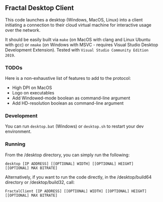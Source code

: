 ## Fractal Desktop Client

This code launches a desktop (Windows, MacOS, Linux) into a client initiating a connection to their cloud virtual machine for interactive usage over the network.

It should be easily built via `make` (on MacOS with clang and Linux Ubuntu with gcc) or `nmake` (on Windows with MSVC - requires Visual Studio Desktop Development Extension). Tested with `Visual Studio Community Edition 2019`.

### TODOs

Here is a non-exhaustive list of features to add to the protocol:

- High DPI on MacOS
- Logo on executables
- Add Windowed-mode boolean as command-line argument
- Add HD-resolution boolean as command-line argument

### Development

You can run `desktop.bat` (Windows) or `desktop.sh` to restart your dev environment.

### Running

From the /desktop directory, you can simply run the following:

```desktop [IP ADDRESS] [[OPTIONAL] WIDTH] [[OPTIONAL] HEIGHT] [[OPTIONAL] MAX BITRATE]```

Alternatively, if you want to run the code directly, in the /desktop/build64 directory or /desktop/build32, call:

```FractalClient [IP ADDRESS] [[OPTIONAL] WIDTH] [[OPTIONAL] HEIGHT] [[OPTIONAL] MAX BITRATE]```
